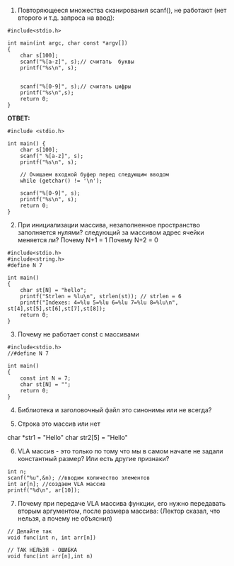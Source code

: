 1. Повторяющееся множества сканирования scanf(), не работают (нет второго и т.д. запроса на ввод):

```
#include<stdio.h>

int main(int argc, char const *argv[])
{
    char s[100];
    scanf("%[a-z]", s);// считать  буквы
    printf("%s\n", s);


    scanf("%[0-9]", s);// считать цифры 
    printf("%s\n",s);
    return 0;
}
```

**ОТВЕТ:**

```
#include <stdio.h>

int main() {
    char s[100];
    scanf(" %[a-z]", s);
    printf("%s\n", s);

    // Очищаем входной буфер перед следующим вводом
    while (getchar() != '\n');

    scanf("%[0-9]", s);
    printf("%s\n", s);
    return 0;
}
```

2. При инициализации массива, незаполненное пространство заполняется нулями? следующий за массивом адрес ячейки меняется ли?
Почему N+1 = 1
Почему N+2 = 0

```
#include<stdio.h>
#include<string.h>
#define N 7

int main()
{
    char st[N] = "hello";
    printf("Strlen = %lu\n", strlen(st)); // strlen = 6
    printf("Indexes: 4=%lu 5=%lu 6=%lu 7=%lu 8=%lu\n", st[4],st[5],st[6],st[7],st[8]);
    return 0;
}
```

3. Почему не работает const c массивами

```
#include<stdio.h>
//#define N 7

int main()
{ 
    const int N = 7;
    char st[N] = "";
    return 0;
}
```

4. Библиотека и заголовочный файл это синонимы или не всегда?

5. Строка это массив или нет

char *str1 = "Hello"
char str2[5] = "Hello" 

6. VLA массив - это только по тому что мы в самом начале не задали константный размер? Или есть другие признаки?

```
int n;
scanf("%u",&n); //вводим количество элементов
int ar[n]; //создаем VLA массив
printf("%d\n", ar[10]);
```

7. Почему при передаче VLA массива функции, его нужно передавать вторым аргументом, после размера массива:
(Лектор сказал, что нельзя, а почему не объяснил)

```
// Делайте так
void func(int n, int arr[n])

// ТАК НЕЛЬЗЯ - ОШИБКА
void func(int arr[n],int n)
```